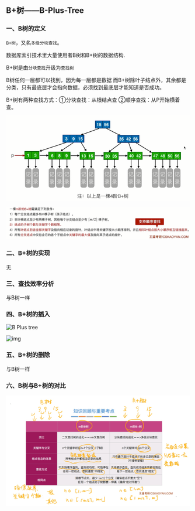 ## B+树——B-Plus-Tree

### 一、B树的定义

`B+树`，又名`多级分块查找`。

数据库索引技术里大量使用者B树和B+树的数据结构.

B+树是由`分块查找`升级为`查找树`

B树任何一层都可以找到，因为每一层都是数据
而B+树除叶子结点外，其余都是分类，只有最底层才会指向数据，必须找到最底层才能知道是否成功。

B+树有两种查找方式：①分块查找：从根结点查 ②顺序查找：从P开始横着查。

![uTools_1638279630033](../images/uTools_1638279630033.png)

![uTools_1638279791118](../images/uTools_1638279791118.png)

### 二、B+树的实现

无

### 三、查找效率分析

与B树一样

### 四、B+树的插入

![B Plus tree](https://images0.cnblogs.com/blog/94031/201403/290050048129679.png)

![img](https://files.cnblogs.com/yangecnu/Bplustreebuild.gif)

### 五、B+树的删除

与B树一样

### 六、B树与B+树的对比

![1638280509471](../images/1638280509471.jpg)
